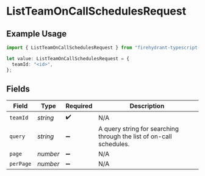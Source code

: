 # ListTeamOnCallSchedulesRequest

## Example Usage

```typescript
import { ListTeamOnCallSchedulesRequest } from "firehydrant-typescript-sdk/models/operations";

let value: ListTeamOnCallSchedulesRequest = {
  teamId: "<id>",
};
```

## Fields

| Field                                                               | Type                                                                | Required                                                            | Description                                                         |
| ------------------------------------------------------------------- | ------------------------------------------------------------------- | ------------------------------------------------------------------- | ------------------------------------------------------------------- |
| `teamId`                                                            | *string*                                                            | :heavy_check_mark:                                                  | N/A                                                                 |
| `query`                                                             | *string*                                                            | :heavy_minus_sign:                                                  | A query string for searching through the list of on-call schedules. |
| `page`                                                              | *number*                                                            | :heavy_minus_sign:                                                  | N/A                                                                 |
| `perPage`                                                           | *number*                                                            | :heavy_minus_sign:                                                  | N/A                                                                 |
